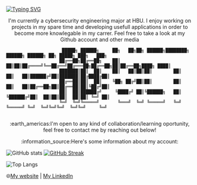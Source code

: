 [![Typing SVG](https://readme-typing-svg.herokuapp.com?color=1FF753&lines=Hello+There+%F0%9F%91%8B!++I'm+Eddy)](https://git.io/typing-svg)

<p align="center">
    I'm currently a cybersecurity engineering major at HBU. I enjoy working on projects in my spare time and developing usefull applications in order to become more knowlegable in my carrer. Feel free to take a look at my Github account and other media
</p>




```
                     █████╗ ██████╗     ██╗   ██╗██╗ ██████╗████████╗ ██████╗ ██████╗ ██╗ █████╗ ███╗   ███╗
                    ██╔══██╗██╔══██╗    ██║   ██║██║██╔════╝╚══██╔══╝██╔═══██╗██╔══██╗██║██╔══██╗████╗ ████║
                    ███████║██║  ██║    ██║   ██║██║██║        ██║   ██║   ██║██████╔╝██║███████║██╔████╔██║
                    ██╔══██║██║  ██║    ╚██╗ ██╔╝██║██║        ██║   ██║   ██║██╔══██╗██║██╔══██║██║╚██╔╝██║
                    ██║  ██║██████╔╝     ╚████╔╝ ██║╚██████╗   ██║   ╚██████╔╝██║  ██║██║██║  ██║██║ ╚═╝ ██║
                    ╚═╝  ╚═╝╚═════╝       ╚═══╝  ╚═╝ ╚═════╝   ╚═╝    ╚═════╝ ╚═╝  ╚═╝╚═╝╚═╝  ╚═╝╚═╝     ╚═╝
                                                                      
```
<p align="center">:earth_americas:I'm open to any kind of collaboration/learning oportunity, feel free to contact me by reaching out below!</p>
<p align="center">:information_source:Here's some information about my account:</p>


![GitHub stats](https://github-readme-stats.vercel.app/api?username=EduardoCorazon&theme=dark&show_icons=true&show_icons=true&title_color=39D253&icon_color=1F6FEA&text_color=EBEBEC&bg_color=0D1117&hide_border=TRUE)
[![GitHub Streak](http://github-readme-streak-stats.herokuapp.com?user=EduardoCorazon&theme=github-dark&hide_border=true&date_format=M%20j%5B%2C%20Y%5D)](https://git.io/streak-stats)
<!---
FOR "SWEET" Theme
![GitHub stats](https://github-readme-stats.vercel.app/api?username=EduardoCorazon&theme=dark&show_icons=true&title_color=E31D44&icon_color=F8DC3C&text_color=EC7A25&bg_color=212237&hide_border=TRUE)
[![GitHub Streak](http://github-readme-streak-stats.herokuapp.com?user=EduardoCorazon&theme=neon-palenight&hide_border=true&date_format=M%20j%5B%2C%20Y%5D)](https://git.io/streak-stats) 
--->
![Top Langs](https://github-readme-stats.vercel.app/api/top-langs/?username=EduardoCorazon&layout=compact&&title_color=39D253&icon_color=1F6FEA&text_color=EBEBEC&bg_color=0D1117&hide_border=TRUE)

:globe_with_meridians:[My website](https://eduardocorazon.github.io/my-portfolio/) | [My LinkedIn](https://www.linkedin.com/in/eduardo-corazon-21b362222/)
<!---
EduardoCorazon/EduardoCorazon is a ✨ special ✨ repository because its `README.md` (this file) appears on your GitHub profile.
You can click the Preview link to take a look at your changes.
--->
